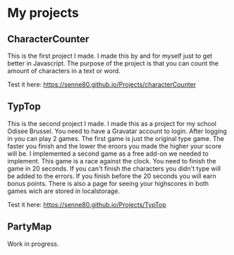 # My projects
## CharacterCounter
This is the first project I made. I made this by and for myself just to get better in Javascript.
The purpose of the project is that you can count the amount of characters in a text or word.

Test it here: https://senne80.github.io/Projects/characterCounter

## TypTop
This is the second project I made. I made this as a project for my school Odisee Brussel.
You need to have a Gravatar account to login. After logging in you can play 2 games. The first game is just the original type game. The faster you finish and the lower the eroors you made the higher your score will be.
I implemented a second game as a free add-on we needed to implement. This game is a race against the clock. You need to finish the game in 20 seconds. If you can't finish the characters you didn't type will be added to the errors. If you finish before the 20 seconds you will earn bonus points.
There is also a page for seeing your highscores in both games wich are stored in localstorage.

Test it here: https://senne80.github.io/Projects/TypTop

## PartyMap
Work in progress.
